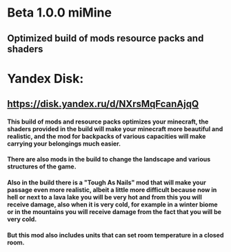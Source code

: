 # Beta 1.0.0 miMine
## Optimized build of mods resource packs and shaders

# Yandex Disk:
## https://disk.yandex.ru/d/NXrsMqFcanAjqQ

#### This build of mods and resource packs optimizes your minecraft, the shaders provided in the build will make your minecraft more beautiful and realistic, and the mod for backpacks of various capacities will make carrying your belongings much easier.
#### There are also mods in the build to change the landscape and various structures of the game.
#### Also in the build there is a "Tough As Nails" mod that will make your passage even more realistic, albeit a little more difficult because now in hell or next to a lava lake you will be very hot and from this you will receive damage, also when it is very cold, for example in a winter biome or in the mountains you will receive damage from the fact that you will be very cold.
#### But this mod also includes units that can set room temperature in a closed room.
